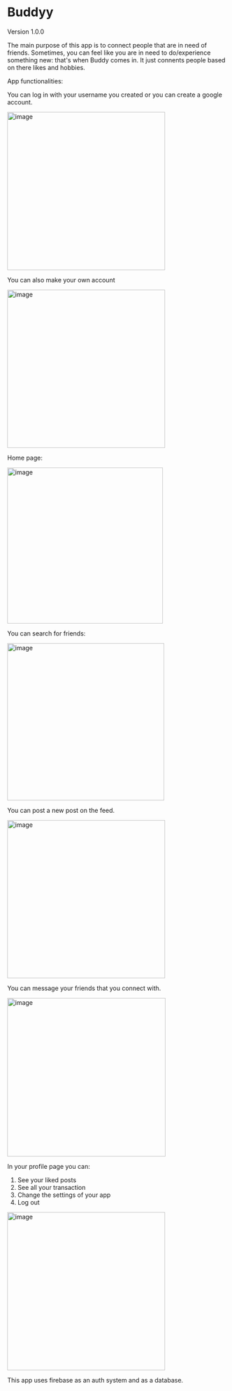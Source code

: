 # Buddyy

Version 1.0.0

The main purpose of this app is to connect people that are in need of friends. Sometimes, you can feel like you are in need to do/experience something new: that's when Buddy comes in. It just connents people based on there likes and hobbies.

App functionalities: 

You can log in with your username you created or you can create a google account.

<img width="361" alt="image" src="https://user-images.githubusercontent.com/47674413/120112769-e8763380-c17f-11eb-9a09-2e62d94c873f.png">


You can also make your own account

<img width="361" alt="image" src="https://user-images.githubusercontent.com/47674413/120112788-06dc2f00-c180-11eb-95d4-f0fb6b37ff39.png">


Home page:

<img width="356" alt="image" src="https://user-images.githubusercontent.com/47674413/120112711-98976c80-c17f-11eb-994d-4f23b56aa9c9.png">


You can search for friends: 

<img width="359" alt="image" src="https://user-images.githubusercontent.com/47674413/120112182-73a1fa00-c17d-11eb-9495-7a4334a3c041.png">


You can post a new post on the feed.

<img width="361" alt="image" src="https://user-images.githubusercontent.com/47674413/120112144-4ce3c380-c17d-11eb-9ae5-f85d1f1de785.png">


You can message your friends that you connect with.

<img width="362" alt="image" src="https://user-images.githubusercontent.com/47674413/120112339-08a4f300-c17e-11eb-87f5-35fc6d9e3c51.png">


In your profile page you can:

1) See your liked posts
2) See all your transaction
3) Change the settings of your app
4) Log out

<img width="361" alt="image" src="https://user-images.githubusercontent.com/47674413/120112258-c7acde80-c17d-11eb-9029-b9ed25afb43a.png">

This app uses firebase as an auth system and as a database.


